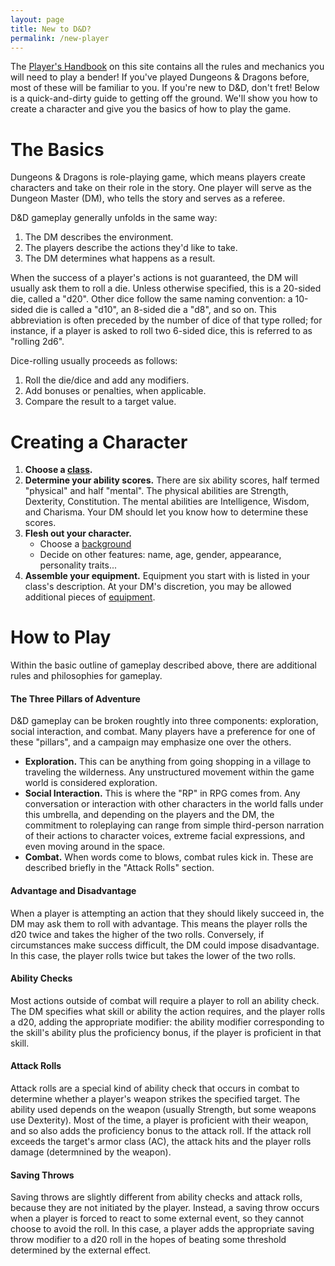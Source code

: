 ```yaml
---
layout: page
title: New to D&D?
permalink: /new-player
---
```


The [Player's Handbook](./phb) on this site contains all the rules and mechanics you will need to play a bender! If you've played Dungeons & Dragons before, most of these will be familiar to you. If you're new to D&D, don't fret! Below is a quick-and-dirty guide to getting off the ground. We'll show you how to create a character and give you the basics of how to play the game.

# The Basics

Dungeons & Dragons is role-playing game, which means players create characters and take on their role in the story. One player will serve as the Dungeon Master (DM), who tells the story and serves as a referee.

D&D gameplay generally unfolds in the same way:
1. The DM describes the environment.
1. The players describe the actions they'd like to take.
1. The DM determines what happens as a result.

When the success of a player's actions is not guaranteed, the DM will usually ask them to roll a die. Unless otherwise specified, this is a 20-sided die, called a "d20". Other dice follow the same naming convention: a 10-sided die is called a "d10", an 8-sided die a "d8", and so on. This abbreviation is often preceded by the number of dice of that type rolled; for instance, if a player is asked to roll two 6-sided dice, this is referred to as "rolling 2d6".

Dice-rolling usually proceeds as follows:

1. Roll the die/dice and add any modifiers.
1. Add bonuses or penalties, when applicable.
1. Compare the result to a target value.

# Creating a Character

1. **Choose a <a target="_blank" href="./phb/classes">class</a>.**
1. **Determine your ability scores.** There are six ability scores, half termed "physical" and half "mental". The physical abilities are Strength, Dexterity, Constitution. The mental abilities are Intelligence, Wisdom, and Charisma. Your DM should let you know how to determine these scores.
1. **Flesh out your character.**
    - Choose a <a target="_blank" href="./phb/backgrounds">background</a>
    - Decide on other features: name, age, gender, appearance, personality traits...
1. **Assemble your equipment.** Equipment you start with is listed in your class's description. At your DM's discretion, you may be allowed additional pieces of <a target="_blank" href="./phb/equipment">equipment</a>.

# How to Play

Within the basic outline of gameplay described above, there are additional rules and philosophies for gameplay.

#### The Three Pillars of Adventure
D&D gameplay can be broken roughtly into three components: exploration, social interaction, and combat. Many players have a preference for one of these "pillars", and a campaign may emphasize one over the others.
- **Exploration.** This can be anything from going shopping in a village to traveling the wilderness. Any unstructured movement within the game world is considered exploration.
- **Social Interaction.** This is where the "RP" in RPG comes from. Any conversation or interaction with other characters in the world falls under this umbrella, and depending on the players and the DM, the commitment to roleplaying can range from simple third-person narration of their actions to character voices, extreme facial expressions, and even moving around in the space.
- **Combat.** When words come to blows, combat rules kick in. These are described briefly in the "Attack Rolls" section.

#### Advantage and Disadvantage  
When a player is attempting an action that they should likely succeed in, the DM may ask them to roll with advantage. This means the player rolls the d20 twice and takes the higher of the two rolls. Conversely, if circumstances make success difficult, the DM could impose disadvantage. In this case, the player rolls twice but takes the lower of the two rolls.

#### Ability Checks  
Most actions outside of combat will require a player to roll an ability check. The DM specifies what skill or ability the action requires, and the player rolls a d20, adding the appropriate modifier: the ability modifier corresponding to the skill's ability plus the proficiency bonus, if the player is proficient in that skill.

#### Attack Rolls  
Attack rolls are a special kind of ability check that occurs in combat to determine whether a player's weapon strikes the specified target. The ability used depends on the weapon (usually Strength, but some weapons use Dexterity). Most of the time, a player is proficient with their weapon, and so also adds the proficiency bonus to the attack roll. If the attack roll exceeds the target's armor class (AC), the attack hits and the player rolls damage (determnined by the weapon).

#### Saving Throws  
Saving throws are slightly different from ability checks and attack rolls, because they are not initiated by the player. Instead, a saving throw occurs when a player is forced to react to some external event, so they cannot choose to avoid the roll. In this case, a player adds the appropriate saving throw modifier to a d20 roll in the hopes of beating some threshold determined by the external effect.
